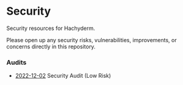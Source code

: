 # Security

Security resources for Hachyderm.

Please open up any security risks, vulnerabilities, improvements, or concerns directly in this repository. 

### Audits 

 - [2022-12-02](/reports/2022-12-02/README.md) Security Audit (Low Risk)

